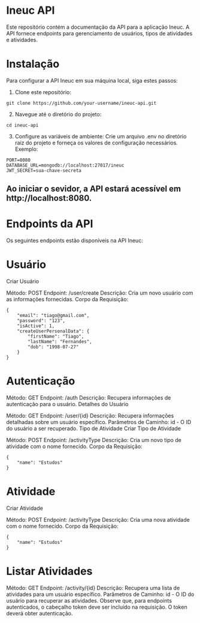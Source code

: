 
# Ineuc API

Este repositório contém a documentação da API para a aplicação Ineuc. A API fornece endpoints para gerenciamento de usuários, tipos de atividades e atividades.

# Instalação
Para configurar a API Ineuc em sua máquina local, siga estes passos:

1. Clone este repositório:

```git clone https://github.com/your-username/ineuc-api.git```

2. Navegue até o diretório do projeto:

```cd ineuc-api```

3. Configure as variáveis de ambiente:
Crie um arquivo .env no diretório raiz do projeto e forneça os valores de configuração necessários. Exemplo:

```
PORT=8080
DATABASE_URL=mongodb://localhost:27017/ineuc
JWT_SECRET=sua-chave-secreta
```

## Ao iniciar o sevidor, a API estará acessível em http://localhost:8080.

# Endpoints da API
Os seguintes endpoints estão disponíveis na API Ineuc:

# Usuário
Criar Usuário

Método: POST
Endpoint: /user/create
Descrição: Cria um novo usuário com as informações fornecidas.
Corpo da Requisição:

```
{
    "email": "tiago@gmail.com",
    "password": "123",
    "isActive": 1,
    "createUserPersonalData": {
        "firstName": "Tiago",
        "lastName": "Fernandes",
        "dob": "1998-07-27"
    }
}
```
# Autenticação

Método: GET
Endpoint: /auth
Descrição: Recupera informações de autenticação para o usuário.
Detalhes do Usuário

Método: GET
Endpoint: /user/{id}
Descrição: Recupera informações detalhadas sobre um usuário específico.
Parâmetros de Caminho:
id - O ID do usuário a ser recuperado.
Tipo de Atividade
Criar Tipo de Atividade

Método: POST
Endpoint: /activityType
Descrição: Cria um novo tipo de atividade com o nome fornecido.
Corpo da Requisição:

```
{
    "name": "Estudos"
}

```
# Atividade
Criar Atividade

Método: POST
Endpoint: /activityType
Descrição: Cria uma nova atividade com o nome fornecido.
Corpo da Requisição:

```
{
    "name": "Estudos"
}
```
# Listar Atividades

Método: GET
Endpoint: /activity/{id}
Descrição: Recupera uma lista de atividades para um usuário específico.
Parâmetros de Caminho:
id - O ID do usuário para recuperar as atividades.
Observe que, para endpoints autenticados, o cabeçalho token deve ser incluído na requisição. O token deverá obter autenticação.



